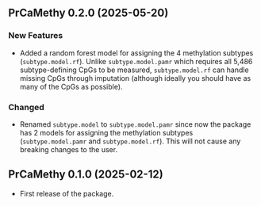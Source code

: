 ## PrCaMethy 0.2.0 (2025-05-20)

### New Features

- Added a random forest model for assigning the 4 methylation subtypes (`subtype.model.rf`).  Unlike `subtype.model.pamr` which requires all 5,486 subtype-defining CpGs to be measured, `subtype.model.rf` can handle missing CpGs through imputation (although ideally you should have as many of the CpGs as possible).

### Changed

- Renamed `subtype.model` to `subtype.model.pamr` since now the package has 2 models for assigning the methylation subtypes (`subtype.model.pamr` and `subtype.model.rf`).  This will not cause any breaking changes to the user.

## PrCaMethy 0.1.0 (2025-02-12)

* First release of the package.
